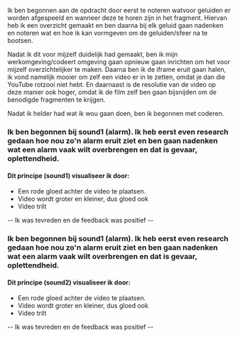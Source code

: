 Ik ben begonnen aan de opdracht door eerst te noteren watvoor geluiden er worden afgespeeld en wanneer deze te horen zijn in het fragment. Hiervan heb ik een overzicht gemaakt en ben daarna bij elk geluid gaan nadenken en noteren wat en hoe ik kan vormgeven om de geluiden/sfeer na te bootsen.

Nadat ik dit voor mijzelf duidelijk had gemaakt, ben ik mijn werkomgeving/codeert omgeving gaan opnieuw gaan inrichten om het voor mijzelf overzichtelijker te maken. Daarna ben ik de iframe eruit gaan halen, ik vond namelijk mooier om zelf een video er in te zetten, omdat je dan die YouTube rotzooi niet hebt. En daarnaast is de resolutie van de video op deze manier ook hoger, omdat ik de film zelf ben gaan bijsnijden om de benodigde fragmenten te krijgen.


Nadat ik helder had wat ik wou gaan doen, ben ik begonnen met coderen. 

### Ik ben begonnen bij sound1 (alarm). Ik heb eerst even research gedaan hoe nou zo'n alarm eruit ziet en ben gaan nadenken wat een alarm vaak wilt overbrengen en dat is gevaar, oplettendheid.

#### Dit principe (sound1) visualiseer ik door:
- Een rode gloed achter de video te plaatsen.
- Video wordt groter en kleiner, dus gloed ook
- Video trilt

-- Ik was tevreden en de feedback was positief --


### Ik ben begonnen bij sound1 (alarm). Ik heb eerst even research gedaan hoe nou zo'n alarm eruit ziet en ben gaan nadenken wat een alarm vaak wilt overbrengen en dat is gevaar, oplettendheid.

#### Dit principe (sound2) visualiseer ik door:
- Een rode gloed achter de video te plaatsen.
- Video wordt groter en kleiner, dus gloed ook
- Video trilt

-- Ik was tevreden en de feedback was positief --
